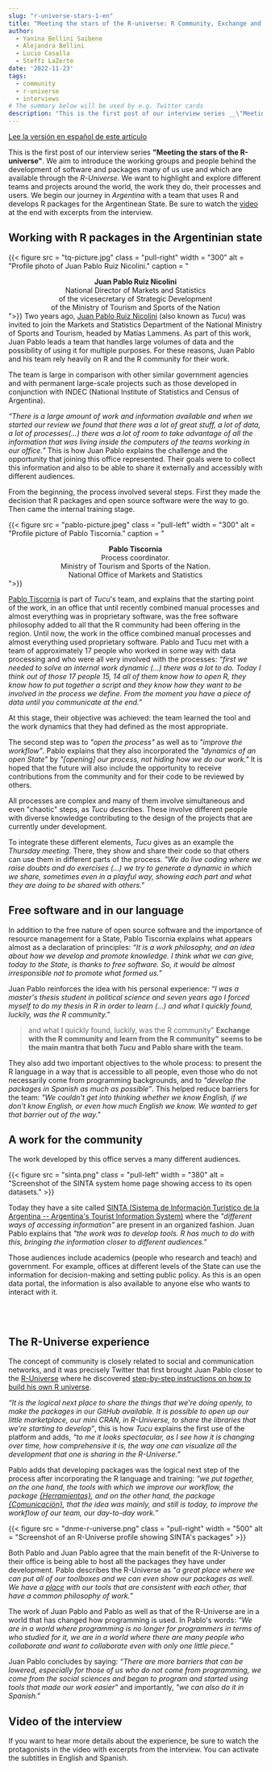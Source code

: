 ```yaml
---
slug: "r-universe-stars-1-en"
title: "Meeting the stars of the R-universe: R Community, Exchange and Learn"
author:
  - Yanina Bellini Saibene
  - Alejandra Bellini
  - Lucio Casalla  
  - Steffi LaZerte
date: '2022-11-23'
tags:
  - community
  - r-universe
  - interviews
# The summary below will be used by e.g. Twitter cards
description: "This is the first post of our interview series __\"Meeting the stars of the R-universe\"__. We begin our journey in _Argentina_ with a team that uses R and develops R packages in the Argentinean State."
---
```


<div class="alert alert-info" role="alert">
<a href="/blog/2022/11/23/r-universe-stars-1-es/" target="_blank">Lee la versión en español de este artículo</a>
</div>

This is the first post of our interview series __"Meeting the stars of the R-universe"__. We aim to introduce the working groups and people behind the development of software and packages many of us use and which are available through the _R-Universe_.  We want to highlight and explore different teams and projects around the world, the work they do, their processes and users. We begin our journey in _Argentina_  with a team that uses R and develops R packages for the Argentinean State. Be sure to watch the [video](#video-of-the-interview) at the end with excerpts from the interview.


## Working with R packages in the Argentinian state
{{< figure src = "tq-picture.jpg" class = "pull-right" width = "300" alt = "Profile photo of Juan Pablo Ruiz Nicolini." caption = "<center><strong>Juan Pablo Ruiz Nicolini</strong><br>National Director of Markets and Statistics<br>of the vicesecretary of Strategic Development <br>of the Ministry of Tourism and Sports of the Nation</center>">}}
Two years ago, [Juan Pablo Ruiz Nicolini](https://twitter.com/TuQmano) (also known as _Tucu_) was invited to join the Markets and Statistics Department of the National Ministry of Sports and Tourism, headed by Matías Lammens. As part of this work, Juan Pablo leads a team that handles large volumes of data and the possibility of using it for multiple purposes. For these reasons, Juan Pablo and his team rely heavily on R and the R community for their work.

[^1]:National Director of Markets and Statistics of the vicesecretary of Strategic Development of the Ministry of Tourism and Sports of the Nation.


The team is large in comparison with other similar government agencies and with permanent large-scale projects such as those developed in conjunction with INDEC (National Institute of Statistics and Census of Argentina).

_“There is a large amount of work and information available and when we started our review we found that there was a lot of great stuff, a lot of data, a lot of processes(...) there was a lot of room to take advantage of all the information that was living inside the computers of the teams working in our office.”_ This is how Juan Pablo explains the challenge and the opportunity that joining this office represented. Their goals were to collect this information and also to be able to share it externally and accessibly with different audiences.


From the beginning, the process involved several steps. First they made the decision that R packages and open source software were the way to go. Then came the internal training stage. 

{{< figure src = "pablo-picture.jpeg" class = "pull-left" width = "300" alt = "Profile picture of Pablo Tiscornia." caption = "<center><strong>Pablo Tiscornia</strong><br>Process coordinator.<br>Ministry of Tourism and Sports of the Nation. <br>National Office of Markets and Statistics</center>">}}

[Pablo Tiscornia](https://twitter.com/pabblo_h) is part of _Tucu_'s team, and explains that the starting point of the work, in an office that until recently combined manual processes and almost everything was in proprietary software, was the free software philosophy added to all that the R community had been offering in the region.  Until now, the work in the office combined manual processes and almost everything used proprietary software. Pablo and Tucu met with a team of approximately 17 people who worked in some way with data processing and who were all very involved with the processes: _“first we needed to solve an internal work dynamic (...) there was a lot to do. Today I think out of those 17 people 15, 14 all of them know how to open R, they know how to put together a script and they know how they want to be involved in the process we define. From the moment you have a piece of data until you communicate at the end.”_

At this stage, their objective was achieved: the team learned the tool and the work dynamics that they had defined as the most appropriate.

The second step was to _"open the process"_ as well as to _"improve the workflow"_. Pablo explains that they also incorporated the _"dynamics of an open State"_ by _"[opening] our process, not hiding how we do our work."_ It is hoped that the future will also include the opportunity to receive contributions from the community and for their code to be reviewed by others.

All processes are complex and many of them involve simultaneous and even "chaotic" steps, as _Tucu_ describes. These involve different people with diverse knowledge contributing to the design of the projects that are currently under development.

To integrate these different elements, _Tucu_ gives as an example the _Thursday meeting_. There, they show and share their code so that others can use them in different parts of the process. _"We do live coding where we raise doubts and do exercises (...) we try to generate a dynamic in which we share, sometimes even in a playful way, showing each part and what they are doing to be shared with others."_


## Free software and in our language

In addition to the free nature of open source software and the importance of resource management for a State, Pablo Tiscornia explains what appears almost as a declaration of principles: _“It is a work philosophy, and an idea about how we develop and promote knowledge. I think what we can give, today to the State, is thanks to free software. So, it would be almost irresponsible not to promote what formed us.”_

Juan Pablo reinforces the idea with his personal experience: _“I was a master's thesis student in political science and seven years ago I forced myself to do my thesis in R in order to learn (...) and what I quickly found, luckily, was the R community.”_

> and what I quickly found, luckily, was the R community"
__Exchange with the R community and learn from the R community" seems to be the main mantra that both _Tucu_ and Pablo share with the team.__

They also add two important objectives to the whole process: to present the R language in a way that is accessible to all people, even those who do not necessarily come from programming backgrounds, and to _"develop the packages in Spanish as much as possible”_. This helped reduce barriers for the team: _"We couldn't get into thinking whether we know English, if we don't know English, or even how much English we know. We wanted to get that barrier out of the way."_


## A work for the community

The work developed by this office serves a many different audiences.

{{< figure src = "sinta.png" class = "pull-left" width = "380" alt = "Screenshot of the SINTA system home page showing access to its open datasets." >}}

Today they have a site called [SINTA (Sistema de Información Turístico de la Argentina -- Argentina's Tourist Information System)](https://www.yvera.tur.ar/sinta/) where the _"different ways of accessing information"_ are present in an organized fashion. Juan Pablo explains that _"the work was to develop tools. R has much to do with this, bringing the information closer to different audiences."_

Those audiences include academics (people who research and teach) and government. For example, offices at different levels of the State can use the information for decision-making and setting public policy. As this is an open data portal, the information is also available to anyone else who wants to interact with it.


</br>
</br>

## The R-Universe experience

The concept of community is closely related to social and communication networks, and it was precisely Twitter that first brought Juan Pablo closer to the [R-Universe](https://r-universe.dev/search/) where he discovered [step-by-step instructions on how to build his own R universe](/blog/2021/09/21/creando-tu-r-universe/).

_“It is the logical next place to share the things that we're doing openly, to make the packages in our GitHub available. It is possible to open up our little marketplace, our mini CRAN, in R-Universe, to share the libraries that we're starting to develop”_, this is how _Tucu_ explains the first use of the platform and adds, _“to me it looks spectacular, as I see how it is changing over time, how comprehensive it is, the way one can visualize all the development that one is sharing in the R-Universe.”_

Pablo adds that developing packages was the logical next step of the process after incorporating the R language and training: _“we put together, on the one hand, the tools with which we improve our workflow, the package [{Herramientas}](https://dnme-minturdep.r-universe.dev/ui#package:herramientas), and on the other hand, the package [{Comunicación}](https://dnme-minturdep.r-universe.dev/ui#package:comunicacion), that the idea was mainly, and still is today, to improve the workflow of our team, our day-to-day work.”_


{{< figure src = "dnme-r-universe.png" class = "pull-right" width = "500" alt = "Screenshot of an R-Universe profile showing SINTA's packages" >}}


Both Pablo and Juan Pablo agree that the main benefit of the R-Universe to their office is being able to host all the packages they have under development. Pablo describes the R-Universe as _"a great place where we can put all of our toolboxes and we can even show our packages as well. We have a [place](https://dnme-minturdep.r-universe.dev/ui#packages) with our tools that are consistent with each other, that have a common philosophy of work.”_

The work of Juan Pablo and Pablo as well as that of the R-Universe are in a world that has changed how programming is used. In Pablo's words: _“We are in a world where programming is no longer for programmers in terms of who studied for it, we are in a world where there are many people who collaborate and want to collaborate even with only one little piece.”_

Juan Pablo concludes by saying: _“There are more barriers that can be lowered, especially for those of us who do not come from programming, we come from the social sciences and began to program and started using tools that made our work easier"_  and importantly, _"we can also do it in Spanish."_ 

## Video of the interview

If you want to hear more details about the experience, be sure to watch the protagonists in the video with excerpts from the interview. You can activate the subtitles in English and Spanish.

<div style="position: relative; padding-bottom: 56.25%; height: 0; overflow: hidden;">
  <iframe src="https://player.vimeo.com/video/759138370?h=b3116c79b8" style="position: absolute; top: 0; left: 0; width: 100%; height: 100%; border:0;" title="Entrevista a Juan Pablo y Pablo></iframe>
</div>
